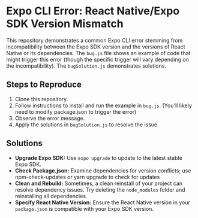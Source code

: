 # Expo CLI Error: React Native/Expo SDK Version Mismatch

This repository demonstrates a common Expo CLI error stemming from incompatibility between the Expo SDK version and the versions of React Native or its dependencies.  The `bug.js` file shows an example of code that might trigger this error (though the specific trigger will vary depending on the incompatibility). The `bugSolution.js` demonstrates solutions.

## Steps to Reproduce

1.  Clone this repository.
2.  Follow instructions to install and run the example in `bug.js`. (You'll likely need to modify package.json to trigger the error)
3.  Observe the error message.
4.  Apply the solutions in `bugSolution.js` to resolve the issue.

## Solutions

- **Upgrade Expo SDK:**  Use `expo upgrade` to update to the latest stable Expo SDK.
- **Check Package.json:** Examine dependencies for version conflicts; use npm-check-updates or yarn upgrade to check for updates
- **Clean and Rebuild:** Sometimes, a clean reinstall of your project can resolve dependency issues. Try deleting the `node_modules` folder and reinstalling all dependencies.
- **Specify React Native Version:** Ensure the React Native version in your `package.json` is compatible with your Expo SDK version.